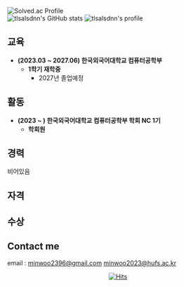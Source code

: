 ![Solved.ac Profile](https://capsule-render.vercel.app/api?type=Waving&color=638fda&height=200&section=header&text=shinminwoo&fontSize=70&&fontColor=ffffff)    
![tlsalsdnn's GitHub stats](https://github-readme-stats.vercel.app/api?username=tlsalsdnn&show_icons=true&theme=tokyonight)
![tlsalsdnn's profile](https://github-profile-trophy.vercel.app/?username=tlsalsdnn&margin-h=50&margin-w=10&row=1&column=8&no-frame=false&theme=algolia)  
## 교육
* **(2023.03 ~ 2027.06) 한국외국어대학교 컴퓨터공학부**
  - **1학기 재학중**
    + 2027년 졸업예정
## 활동
* **(2023 ~ ) 한국외국어대학교 컴퓨터공학부 학회 NC 1기**
  - **학회원**
    
## 경력
비어있음

## 자격


## 수상


## Contact me

email : <minwoo2396@gmail.com>   <minwoo2023@hufs.ac.kr>

<div align=center> 
  
[![Hits](https://hits.seeyoufarm.com/api/count/incr/badge.svg?url=https%3A%2F%2Fgithub.com%2Ftlsalsdnn%2Ftlsalsdnn&count_bg=%23638FDA&title_bg=%23555555&icon=ghostery.svg&icon_color=%23E7E7E7&title=Github+%28%EC%98%A4%EB%8A%98+%EB%B0%A9%EB%AC%B8%EC%9E%90+%2F+%EC%A0%84%EC%B2%B4+%EB%B0%A9%EB%AC%B8%EC%9E%90%29&edge_flat=false)](https://hits.seeyoufarm.com)
  
</div>
